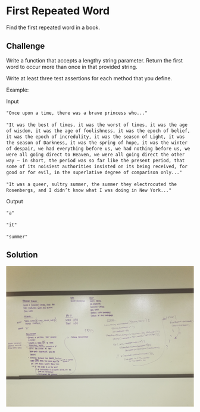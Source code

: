 # First Repeated Word
Find the first repeated word in a book.

## Challenge
Write a function that accepts a lengthy string parameter. Return the first word to occur more than once in that provided string.

Write at least three test assertions for each method that you define.

Example:

Input  
```
"Once upon a time, there was a brave princess who..."

"It was the best of times, it was the worst of times, it was the age of wisdom, it was the age of foolishness, it was the epoch of belief, it was the epoch of incredulity, it was the season of Light, it was the season of Darkness, it was the spring of hope, it was the winter of despair, we had everything before us, we had nothing before us, we were all going direct to Heaven, we were all going direct the other way – in short, the period was so far like the present period, that some of its noisiest authorities insisted on its being received, for good or for evil, in the superlative degree of comparison only..."

"It was a queer, sultry summer, the summer they electrocuted the Rosenbergs, and I didn’t know what I was doing in New York..."
```

Output
```
"a"

"it"

"summer"
```

## Solution
![alt text](assets/repeated_word.jpg "first_repeated_word")